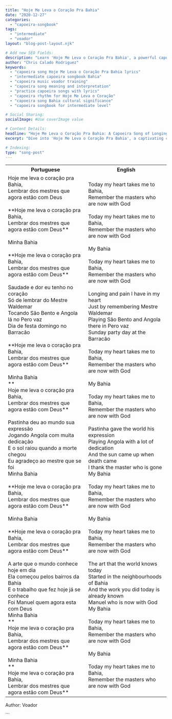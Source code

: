 ```yaml
---
title: "Hoje Me Leva o Coração Pra Bahia"
date: "2020-12-27"
categories:
  - "capoeira-songbook"
tags:
  - "intermediate"
  - "voador"
layout: "blog-post-layout.njk"

# Add new SEO Fields:
description: "Learn 'Hoje Me Leva o Coração Pra Bahia', a powerful capoeira song. Explore lyrics, meaning, and practice tips for intermediate players."
author: "Chris Calado Rodriguez"
keywords:
  - "capoeira song Hoje Me Leva o Coração Pra Bahia lyrics"
  - "intermediate capoeira songbook Bahia"
  - "capoeira music voador training"
  - "capoeira song meaning and interpretation"
  - "practice capoeira songs with lyrics"
  - "capoeira rhythm for Hoje Me Leva o Coração"
  - "capoeira song Bahia cultural significance"
  - "capoeira songbook for intermediate level"

# Social Sharing:
socialImage: #Use coverImage value

# Content Details:
headline: "Hoje Me Leva o Coração Pra Bahia: A Capoeira Song of Longing"
excerpt: "Dive into 'Hoje Me Leva o Coração Pra Bahia', a captivating capoeira song that embodies the spirit of Bahia, offering insight and practice for intermediate players."

# Indexing:
type: "song-post"
---
```



<table class="capoeira-table">
    <tr class="header-row">
        <th>Portuguese</th>
        <th>English</th>
    </tr>
    <tr>
        <td>Hoje me leva o coração pra Bahia,<br>
Lembrar dos mestres que agora estão com Deus<br><br>
**Hoje me leva o coração pra Bahia,<br>
Lembrar dos mestres que agora estão com Deus**<br><br>
Minha Bahia<br><br>
**Hoje me leva o coração pra Bahia,<br>
Lembrar dos mestres que agora estão com Deus**<br><br>
Saudade e dor eu tenho no coração<br>
Só de lembrar do Mestre Waldemar<br>
Tocando São Bento e Angola lá no Pero vaz<br>
Dia de festa domingo no Barracão<br><br>
**Hoje me leva o coração pra Bahia,<br>
Lembrar dos mestres que agora estão com Deus**<br><br>
Minha Bahia<br>
**<br>Hoje me leva o coração pra Bahia,<br>
Lembrar dos mestres que agora estão com Deus**<br><br>
Pastinha deu ao mundo sua expressão<br>
Jogando Angola com muita dedicação<br>
E o sol raiou quando a morte chegou<br>
Eu agradeço ao mestre que se foi<br>
Minha Bahia<br><br>
**Hoje me leva o coração pra Bahia,<br>
Lembrar dos mestres que agora estão com Deus**<br><br>
Minha Bahia<br><br>
**Hoje me leva o coração pra Bahia,<br>
Lembrar dos mestres que agora estão com Deus**<br><br>
A arte que o mundo conhece hoje em dia<br>
Ela começou pelos bairros da Bahia<br>
E o trabalho que fez hoje já se conhece<br>
Foi Manuel quem agora esta com Deus<br>
Minha Bahia<br>
**<br>Hoje me leva o coração pra Bahia,<br>
Lembrar dos mestres que agora estão com Deus**<br><br>
Minha Bahia<br>
**<br>Hoje me leva o coração pra Bahia,<br>
Lembrar dos mestres que agora estão com Deus**</td>
        <td>Today my heart takes me to Bahia,<br>
Remember the masters who are now with God<br><br>
Today my heart takes me to Bahia,<br>
Remember the masters who are now with God<br><br>
My Bahia<br><br>
Today my heart takes me to Bahia,<br>
Remember the masters who are now with God<br><br>
Longing and pain I have in my heart<br>
Just by remembering Mestre Waldemar<br>
Playing São Bento and Angola there in Pero vaz<br>
Sunday party day at the Barracão<br><br>
Today my heart takes me to Bahia,<br>
Remember the masters who are now with God<br><br>
My Bahia<br><br>
Today my heart takes me to Bahia,<br>
Remember the masters who are now with God<br><br>
Pastinha gave the world his expression<br>
Playing Angola with a lot of dedication<br>
And the sun came up when death came<br>
I thank the master who is gone<br>
My Bahia<br><br>
Today my heart takes me to Bahia,<br>
Remember the masters who are now with God<br><br>
My Bahia<br><br>
Today my heart takes me to Bahia,<br>
Remember the masters who are now with God<br><br>
The art that the world knows today<br>
Started in the neighbourhoods of Bahia<br>
And the work you did today is already known<br>
Manuel who is now with God<br>
My Bahia<br><br>
Today my heart takes me to Bahia,<br>
Remember the masters who are now with God<br><br>
My Bahia<br><br>
Today my heart takes me to Bahia,<br>
Remember the masters who are now with God</td>
    </tr>
</table>
<figcaption>

Author: Voador

</figcaption>
```